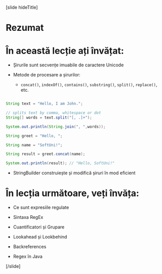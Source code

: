[slide hideTitle]
# Rezumat


# În această lecție ați învățat:

- Șirurile sunt secvențe imuabile de caractere Unicode

- Metode de procesare a șirurilor:
    - `concat()`, `indexOf()`, `contains()`, `substring()`, `split()`, `replace()`, etc.

```java

String text = "Hello, I am John.";

// splits text by comma, whitespace or dot
String[] words = text.split("[, .]+");

System.out.println(String.join(", ",words));
```

```java
String greet = "Hello, ";

String name = "SoftUni!";

String result = greet.concat(name);

System.out.println(result); // "Hello, SoftUni!"
```

- StringBuilder construiește și modifică șiruri în mod eficient


# În lecția următoare, veți învăța:

- Ce sunt expresiile regulate

- Sintaxa RegEx

- Cuantificatori și Grupare

- Lookahead și Lookbehind

- Backreferences

- Regex în Java

[/slide]